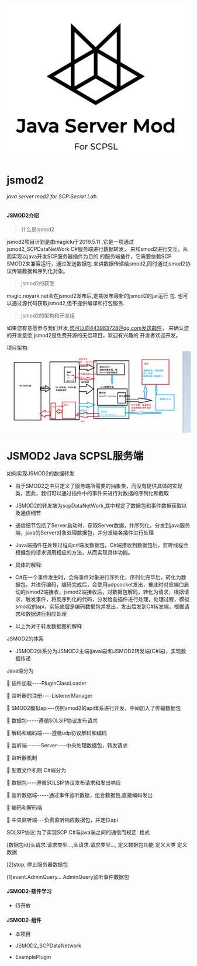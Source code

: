 ![avatar](jsmod2.png)
# jsmod2
###### java server mod2 for SCP:Secret Lab.

#### JSMOD2介绍

> 什么是jsmod2

jsmod2项目计划是由magiclu于2019.5.11
,它是一项通过jsmod2_SCPDataNetWork C#服务端进行数据转发，
来和smod2进行交互，从而实现以java开发SCP服务器插件为目的
的服务端插件，它需要依赖SCP SMOD2来兼容运行，通过发送数据包
来讲数据传递给smod2,同时通过jsmod2协议传输数据和序列化对象。

> jsmod2的获取

magic.noyark.net会在jsmod2发布后,定期发布最新的jsmod2的jar运行
包.
也可以通过源代码获取jsmod2,但不提供编译和打包服务.

> jsmod2的架构和开发组

如果您有意愿参与我们开发,您可以向843983728@qq.com发送邮件，
来确认您的开发意愿,jsmod2是免费开源的无偿项目，欢迎有兴趣的
开发者欢迎开发。

项目架构:
![project](project.png)

# JSMOD2 Java SCPSL服务端

如何实现JSMOD2的数据转发

- 由于SMOD2之中只定义了服务端所需要的抽象类，而没有提供具体的实现类，因此，我们可以通过插件中的事件来进行对数据的序列化和截取

- JSMOD2的转发端为scpDataNetWork,其中规定了数据包和事件数据获取以及通信细节

- 通信细节包括了Server启动时，获取Server数据，并序列化，分发到java服务端，java的Server对象处理数据包，并分发给各插件进行处理

- Java端插件在处理过程向c#端发数据包。C#端接收到数据包后，监听线程会根据包的请求调用相应的方法，从而实现具体功能。

- 具体的解释:

- C#在一个事件发生时，会将事件对象进行序列化，序列化完毕后，转化为数据包，并进行编码，编码完成后，会使用udpsocket发出，被此时对应端口启动的jsmod2端接收，jsmod2端接收后，对数据包解码，转化为请求，根据请求，触发事件，将反序列化的代码，分发给各插件进行处理，处理过程，模拟smod2的api，实际底层是编码数据包并发出，发出后发到C#转发端，根据请求和数据进行相应处理

- 以上为对于转发数据图的解释

JSMOD2的体系

- JSMOD2体系分为JSMOD2主端(java端)和JSMOD2转发端(C#端)，实现数据传递

Java端分为

	插件加载----PluginClassLoader

	监听器的注册----ListenerManager

	SMOD2模拟api---仿照smod2的api体系进行开发，中间加入了传输数据包

	数据包-----遵循SOLSIP协议发布请求

	解码和编码端----遵循udp协议解码和编码

	监听端------Server----中央处理数据包，转发请求

	监听器机制

	配置文件机制
C#端分为

	数据包----遵循SOLSIP协议发布请求和发出响应

	监听数据端-----通过事件监听数据，组合数据包,直接编码发出

	编码和解码端

	中央监听端---负责监听响应数据包，并定位api

SOLSIP协议:为了实现SCP C#与java端之间的通信而规定:
格式

[数据包id]头请求.请求类型…,头请求.请求类型…,
定义数据包功能 定义大类 定义数据

[2]stop, 停止服务器数据包

[1]event.AdminQuery… AdminQuery监听事件数据包

#### JSMOD2-插件学习

- 待开放

#### JSMOD2-组件

- 本项目

- JSMOD2_SCPDataNetwork

- ExamplePlugin
